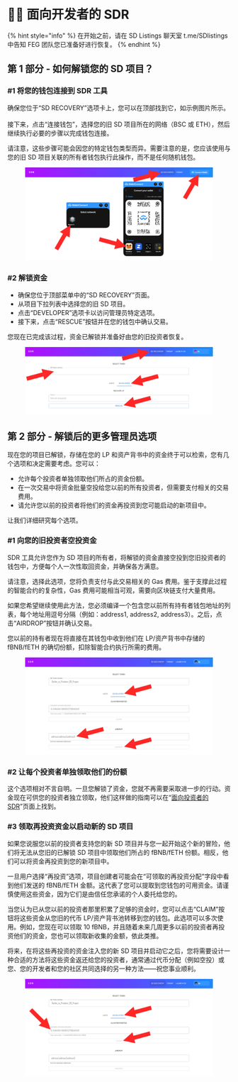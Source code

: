 # 👩‍💻 面向开发者的 SDR

{% hint style="info" %}
在开始之前，请在 SD Listings 聊天室 t.me/SDlistings 中告知 FEG 团队您已准备好进行恢复。
{% endhint %}

## 第 1 部分 - 如何解锁您的 SD 项目？

### #1 将您的钱包连接到 SDR 工具

确保您位于“SD RECOVERY”选项卡上，您可以在顶部找到它，如示例图片所示。\
\
接下来，点击“连接钱包”，选择您的旧 SD 项目所在的网络（BSC 或 ETH），然后继续执行必要的步骤以完成钱包连接。

请注意，这些步骤可能会因您的特定钱包类型而异。需要注意的是，您应该使用与您的旧 SD 项目关联的所有者钱包执行此操作，而不是任何随机钱包。

<figure><img src="../../../.gitbook/assets/Screenshot_9.jpg" alt=""><figcaption></figcaption></figure>

### #2 解锁资金

* 确保您位于顶部菜单中的“SD RECOVERY”页面。&#x20;
* 从项目下拉列表中选择您的旧 SD 项目。
* 点击“DEVELOPER”选项卡以访问管理员特定选项。
* 接下来，点击“RESCUE”按钮并在您的钱包中确认交易。&#x20;

您现在已完成该过程，资金已解锁并准备好由您的旧投资者恢复。

<figure><img src="../../../.gitbook/assets/rescue project dev2.jpg" alt=""><figcaption></figcaption></figure>

## 第 2 部分 - 解锁后的更多管理员选项&#x20;

现在您的项目已解锁，存储在您的 LP 和资产背书中的资金终于可以检索，您有几个选项和决定需要考虑。您可以：

* 允许每个投资者单独领取他们所占的资金份额。
* 在一次交易中将资金批量空投给您以前的所有投资者，但需要支付相关的交易费用。
* 请允许您以前的投资者将他们的资金再投资到您可能启动的新项目中。

让我们详细研究每个选项。

### #1 向您的旧投资者空投资金

SDR 工具允许您作为 SD 项目的所有者，将解锁的资金直接空投到您旧投资者的钱包中，方便每个人一次性取回资金，并确保各方满意。

请注意，选择此选项，您将负责支付与此交易相关的 Gas 费用。鉴于支撑此过程的智能合约的复杂性，Gas 费用可能相当可观，需要向区块链支付大量费用。

如果您希望继续使用此方法，您必须编译一个包含您以前所有持有者钱包地址的列表，每个地址用逗号分隔（例如：address1, address2, address3）。之后，点击“AIRDROP”按钮并确认交易。

您以前的持有者现在将直接在其钱包中收到他们在 LP/资产背书中存储的 fBNB/fETH 的确切份额，扣除智能合约执行所需的费用。

<figure><img src="../../../.gitbook/assets/SDR airdrop address.jpg" alt=""><figcaption></figcaption></figure>

### #2 让每个投资者单独领取他们的份额

这个选项相对不言自明。一旦您解锁了资金，您就不再需要采取进一步的行动。资金现在可供您的投资者独立领取，他们这样做的指南可以在“[面向投资者的 SDR](sdr-for-investors.md)”页面上找到。

### #3 领取再投资资金以启动新的 SD 项目

如果您说服您以前的投资者支持您的新 SD 项目并与您一起开始这个新的冒险，他们将无法从您旧的已解锁 SD 项目中领取他们所占的 fBNB/fETH 份额。相反，他们可以将资金再投资到您的新项目中。

一旦用户选择“再投资”选项，项目创建者可能会在“可领取的再投资分配”字段中看到他们发送的 fBNB/fETH 金额。这代表了您可以提取到您钱包的可用资金。请谨慎使用这些资金，因为它们是由信任您承诺的个人委托给您的。

当您认为已从您以前的投资者那里积累了足够的资金时，您可以点击“CLAIM”按钮将这些资金从您旧的代币 LP/资产背书池转移到您的钱包。此选项可以多次使用。例如，您现在可以领取 10 fBNB，并且随着未来几周更多以前的投资者再投资他们的资金，您也可以领取新收集的金额，依此类推。

将来，在将这些再投资的资金注入您的新 SD 项目并启动它之后，您将需要设计一种合适的方法将这些资金返还给您的投资者，通常通过代币分配（例如空投）或您、您的开发者和您的社区共同选择的另一种方法——祝您事业顺利。

<figure><img src="../../../.gitbook/assets/SDR claim reinvested.jpg" alt=""><figcaption></figcaption></figure>
